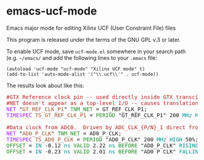 emacs-ucf-mode
==============

Emacs major mode for editing Xilinx UCF (User Constraint File) files

This program is released under the terms of the GNU GPL v.3 or later.

To enable UCF mode, save `ucf-mode.el` somewhere in your search path (e.g. `~/emacs/` and add the following lines to your `.emacs` file:

```
(autoload 'ucf-mode "ucf-mode" "Xilinx UCF mode" t)
(add-to-list 'auto-mode-alist '("\\.ucf\\'" . ucf-mode))
```

The results look about like this:
<pre>
<font color="#b22222">#</font><font color="#b22222">GTX Reference clock pin -- used directly inside GTX transciever block
</font><font color="#b22222">#</font><font color="#b22222">NET doesn't appear as a top-level I/O -- causes translation warning
</font><font color="#a020f0">NET</font> "<font color="#a0522d">GT&#95;REF_CLK_P1</font>" <font color="#228b22">TNM_NET</font> = GT_REF_CLK_P1;
<font color="#a020f0">TIMESPEC</font> <font color="#a0522d">TS&#95;GT_REF_CLK_P1</font> = <font color="#228b22">PERIOD</font> "GT_REF_CLK_P1" 200 <font color="#008b8b">MHz</font> <font color="#008b8b">HIGH</font> 50%;

<font color="#b22222">#</font><font color="#b22222">Data clock from ADC0.  Driven by ADC&#95;CLK_{P/N}_1 direct from AD9510 chip.
</font><font color="#a020f0">NET</font> "<font color="#a0522d">AD0&#95;P_CLK</font>" <font color="#228b22">TNM_NET</font> = AD0_P_CLK;
<font color="#a020f0">TIMESPEC</font> <font color="#a0522d">TS&#95;AD0_P_CLK</font> = <font color="#228b22">PERIOD</font> "AD0_P_CLK" 200 <font color="#008b8b">MHz</font> <font color="#008b8b">HIGH</font> 50%;
<font color="#228b22">OFFSET</font> = <font color="#008b8b">IN</font> -0.12 <font color="#008b8b">ns</font> <font color="#228b22">VALID</font> 2.22 <font color="#008b8b">ns</font> <font color="#228b22">BEFORE</font> "AD0&#95;P_CLK" <font color="#008b8b">RISING</font>;
<font color="#228b22">OFFSET</font> = <font color="#008b8b">IN</font> -0.23 <font color="#008b8b">ns</font> <font color="#228b22">VALID</font> 2.01 <font color="#008b8b">ns</font> <font color="#228b22">BEFORE</font> "AD0&#95;P_CLK" <font color="#008b8b">FALLING</font>;
</pre>
